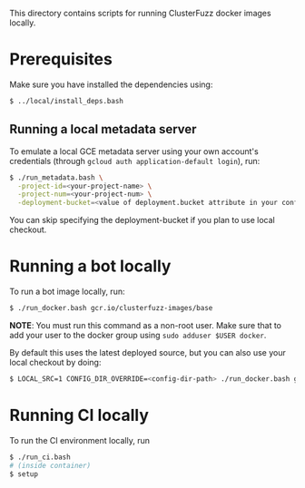 This directory contains scripts for running ClusterFuzz docker images locally.

# Prerequisites

Make sure you have installed the dependencies using:
```bash
$ ../local/install_deps.bash
```

## Running a local metadata server
To emulate a local GCE metadata server using your own account's credentials
(through `gcloud auth application-default login`), run:

```bash
$ ./run_metadata.bash \
  -project-id=<your-project-name> \
  -project-num=<your-project-num> \
  -deployment-bucket=<value of deployment.bucket attribute in your config-dir/project.yaml>
```

You can skip specifying the deployment-bucket if you plan to use local checkout.

# Running a bot locally

To run a bot image locally, run:

```bash
$ ./run_docker.bash gcr.io/clusterfuzz-images/base
```

**NOTE**: You must run this command as a non-root user. Make sure that to add your user to the
docker group using `sudo adduser $USER docker`.

By default this uses the latest deployed source, but you can also use your local
checkout by doing:

```bash
$ LOCAL_SRC=1 CONFIG_DIR_OVERRIDE=<config-dir-path> ./run_docker.bash gcr.io/clusterfuzz-images/base
```

# Running CI locally
To run the CI environment locally, run

```bash
$ ./run_ci.bash
# (inside container)
$ setup
```
